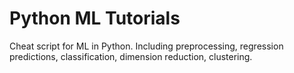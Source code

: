 # Python ML Tutorials
Cheat script for ML in Python. Including preprocessing, regression predictions, classification, dimension reduction, clustering.
